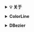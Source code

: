 <b><details><summary>💡 关于</summary></b>

📚 本仓库是对我在大学期间在我校图形学研究所做的部分图形学算法的整理。

</details>

<b><details><summary>ColorLine</summary></b>

####  这个是我进研究所时老师出的考题，还挺有意思的.

* [牛客网 . 2019校招面经大汇总！【每日更新中】](https://www.nowcoder.com/discuss/90907)

</details>

<b><details><summary>DBezier</summary></b>

发送到发发

</details>
